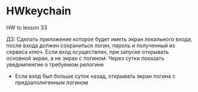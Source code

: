 # HWkeychain
HW to lesson 33

ДЗ: Сделать приложение которое будет иметь экран локального входа, после входа должен сохраниться логин, пароль и полученный из сервиса ключ. Если вход осуществлен, при запуске открывать основной экран, а не экран с логином. Через сутки показать уведомленгие о требуемом релогине

* Если вход был больше суток назад, открывать экран логина с предзаполнгенным логином
